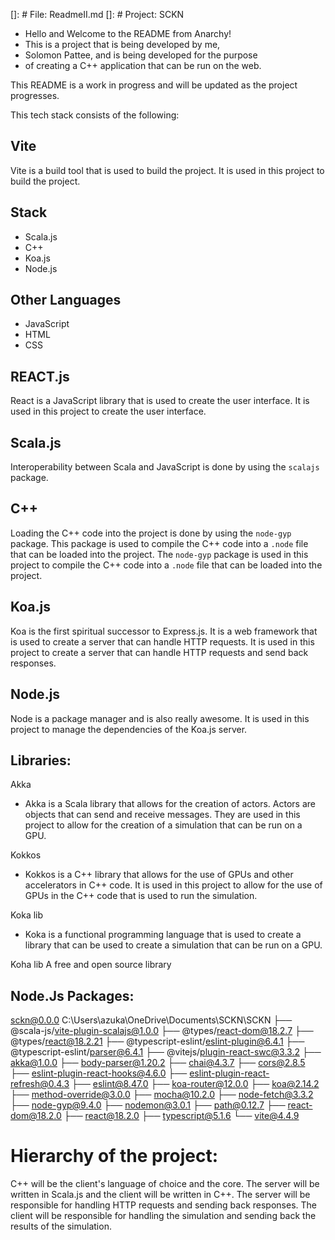 []: # File: ReadmeII.md
[]: # Project: SCKN

* Hello and Welcome to the README from Anarchy! 
* This is a project that is being developed by me,
* Solomon Pattee, and is being developed for the purpose
* of creating a C++ application that can be run on the web.

This README is a work in progress and will be updated as the project progresses.

This tech stack consists of the following:

## Vite

Vite is a build tool that is used to build the project. It is used in this project to build the project.

## Stack

- Scala.js
- C++
- Koa.js
- Node.js

## Other Languages

- JavaScript
- HTML
- CSS

## REACT.js

React is a JavaScript library that is used to create the user interface. It is used in this project to create the user interface.

## Scala.js

Interoperability between Scala and JavaScript is done by using the `scalajs` package.

## C++

Loading the C++ code into the project is done by using the `node-gyp` package. This package is used to compile the C++ code into a `.node` file that can be loaded into the project. The `node-gyp` package is used in this project to compile the C++ code into a `.node` file that can be loaded into the project.

## Koa.js

Koa is the first spiritual successor to Express.js. It is a web framework that is used to create a server that can handle HTTP requests. It is used in this project to create a server that can handle HTTP requests and send back responses.

## Node.js

Node is a package manager and is also really awesome. It is used in this project to manage the dependencies of the Koa.js server.

## Libraries:

Akka
- Akka is a Scala library that allows for the creation of actors. Actors are objects that can send and receive messages. They are used in this project to allow for the creation of a simulation that can be run on a GPU.

Kokkos
- Kokkos is a C++ library that allows for the use of GPUs and other accelerators in C++ code. It is used in this project to allow for the use of GPUs in the C++ code that is used to run the simulation.

Koka lib
- Koka is a functional programming language that is used to create a library that can be used to create a simulation that can be run on a GPU.

Koha lib
A free and open source library

## Node.Js Packages:

sckn@0.0.0 C:\Users\azuka\OneDrive\Documents\SCKN\SCKN
├── @scala-js/vite-plugin-scalajs@1.0.0
├── @types/react-dom@18.2.7
├── @types/react@18.2.21
├── @typescript-eslint/eslint-plugin@6.4.1
├── @typescript-eslint/parser@6.4.1
├── @vitejs/plugin-react-swc@3.3.2
├── akka@1.0.0
├── body-parser@1.20.2
├── chai@4.3.7
├── cors@2.8.5
├── eslint-plugin-react-hooks@4.6.0
├── eslint-plugin-react-refresh@0.4.3
├── eslint@8.47.0
├── koa-router@12.0.0
├── koa@2.14.2
├── method-override@3.0.0
├── mocha@10.2.0
├── node-fetch@3.3.2
├── node-gyp@9.4.0
├── nodemon@3.0.1
├── path@0.12.7
├── react-dom@18.2.0
├── react@18.2.0
├── typescript@5.1.6
└── vite@4.4.9

# Hierarchy of the project:

C++ will be the client's language of choice and the core.
 The server will be written in Scala.js and the client will be written in C++.
 The server will be responsible for handling HTTP requests and sending back responses. 
 The client will be responsible for handling the simulation and sending back the results of the simulation.
